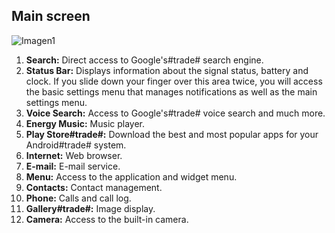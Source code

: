 ## Main screen

![Imagen1](http://static.energysistem.com/images/manuals/42762/57cd3edab5bfc.jpg)

1. **Search:** Direct access to Google's#trade# search engine.
2. **Status Bar:** Displays information about the signal status, battery and clock. If you slide down your finger over this area twice, you will access the basic settings menu that manages notifications as well as the main settings menu.
3. **Voice Search:** Access to Google's#trade# voice search and much more.
4. **Energy Music:** Music player.
5. **Play Store#trade#:** Download the best and most popular apps for your Android#trade# system.
6. **Internet:** Web browser.
7. **E-mail:** E-mail service.
8. **Menu:** Access to the application and widget menu.
9. **Contacts:** Contact management.
10. **Phone:** Calls and call log.
11. **Gallery#trade#:** Image display.
12. **Camera:** Access to the built-in camera.

